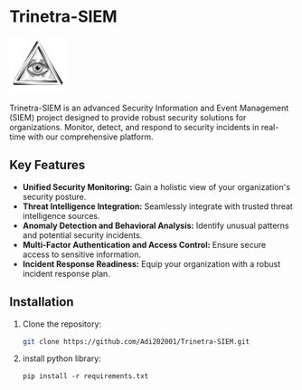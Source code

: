 # Trinetra-SIEM

<img src="8466621.jpg" alt="Trinetra-SIEM Logo" width="100">

Trinetra-SIEM is an advanced Security Information and Event Management (SIEM) project designed to provide robust security solutions for organizations. Monitor, detect, and respond to security incidents in real-time with our comprehensive platform.

## Key Features

- **Unified Security Monitoring:** Gain a holistic view of your organization's security posture.
- **Threat Intelligence Integration:** Seamlessly integrate with trusted threat intelligence sources.
- **Anomaly Detection and Behavioral Analysis:** Identify unusual patterns and potential security incidents.
- **Multi-Factor Authentication and Access Control:** Ensure secure access to sensitive information.
- **Incident Response Readiness:** Equip your organization with a robust incident response plan.

## Installation

1. Clone the repository:

   ```bash
   git clone https://github.com/Adi202001/Trinetra-SIEM.git

2. install python library:

   ```
   pip install -r requirements.txt
   ```